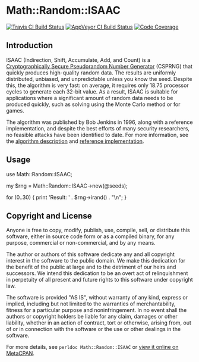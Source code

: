 Math::Random::ISAAC
===================

[![Travis CI Build Status](https://travis-ci.org/jawnsy/Math-Random-ISAAC.svg?branch=master)](https://travis-ci.org/jawnsy/Math-Random-ISAAC)
[![AppVeyor CI Build Status](https://ci.appveyor.com/api/projects/status/github/jawnsy/Math-Random-ISAAC?branch=master&svg=true)](https://ci.appveyor.com/project/jawnsy/Math-Random-ISAAC)
[![Code Coverage](https://codecov.io/github/jawnsy/Math-Random-ISAAC/coverage.svg?branch=master)](https://codecov.io/github/jawnsy/Math-Random-ISAAC?branch=master)

Introduction
------------

ISAAC (Indirection, Shift, Accumulate, Add, and Count) is a [Cryptographically
Secure Pseudorandom Number Generator](https://en.wikipedia.org/wiki/Cryptographically_secure_pseudorandom_number_generator)
(CSPRNG) that quickly produces high-quality random data.  The results are
uniformly distributed, unbiased, and unpredictable unless you know the seed.
Despite this, the algorithm is very fast: on average, it requires only 18.75
processor cycles to generate each 32-bit value.  As a result, ISAAC is
suitable for applications where a significant amount of random data needs to
be produced quickly, such as solving using the Monte Carlo method or for
games.

The algorithm was published by Bob Jenkins in 1996, along with a reference
implementation, and despite the best efforts of many security researchers, no
feasible attacks have been identified to date.  For more information, see the
[algorithm description](http://burtleburtle.net/bob/rand/isaac.html) and
[reference implementation](http://burtleburtle.net/bob/rand/isaacafa.html).

Usage
-----

  use Math::Random::ISAAC;

  my $rng = Math::Random::ISAAC->new(@seeds);

  for (0..30) {
    print 'Result: ' . $rng->irand() . "\n";
  }

Copyright and License
---------------------

Anyone is free to copy, modify, publish, use, compile, sell, or distribute
this software, either in source code form or as a compiled binary, for any
purpose, commercial or non-commercial, and by any means.

The author or authors of this software dedicate any and all copyright
interest in the software to the public domain. We make this dedication for
the benefit of the public at large and to the detriment of our heirs and
successors. We intend this dedication to be an overt act of relinquishment
in perpetuity of all present and future rights to this software under
copyright law.

The software is provided "AS IS", without warranty of any kind, express or
implied, including but not limited to the warranties of merchantability,
fitness for a particular purpose and noninfringement. In no event shall
the authors or copyright holders be liable for any claim, damages or other
liability, whether in an action of contract, tort or otherwise, arising
from, out of or in connection with the software or the use or other
dealings in the software.

For more details, see `perldoc Math::Random::ISAAC` or [view it online on
MetaCPAN](https://metacpan.org/pod/Math::Random::ISAAC).
